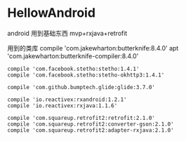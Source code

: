 # HellowAndroid
android 用到基础东西 mvp+rxjava+retrofit

用到的类库
    compile 'com.jakewharton:butterknife:8.4.0'
    apt 'com.jakewharton:butterknife-compiler:8.4.0'

    compile 'com.facebook.stetho:stetho:1.4.1'
    compile 'com.facebook.stetho:stetho-okhttp3:1.4.1'

    compile 'com.github.bumptech.glide:glide:3.7.0'

    compile 'io.reactivex:rxandroid:1.2.1'
    compile 'io.reactivex:rxjava:1.1.6'

    compile 'com.squareup.retrofit2:retrofit:2.1.0'
    compile 'com.squareup.retrofit2:converter-gson:2.1.0'
    compile 'com.squareup.retrofit2:adapter-rxjava:2.1.0'

